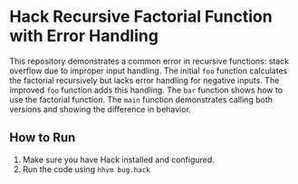 # Hack Recursive Factorial Function with Error Handling

This repository demonstrates a common error in recursive functions: stack overflow due to improper input handling.  The initial `foo` function calculates the factorial recursively but lacks error handling for negative inputs. The improved `foo` function adds this handling. The `bar` function shows how to use the factorial function.  The `main` function demonstrates calling both versions and showing the difference in behavior. 

## How to Run

1. Make sure you have Hack installed and configured.
2. Run the code using `hhvm bug.hack`